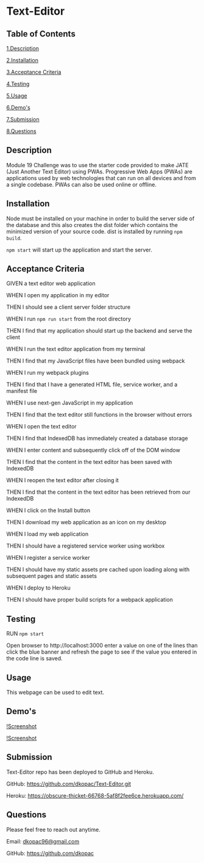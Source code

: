 # Text-Editor

## Table of Contents
[1.Description](#Description)

[2.Installation](#Installation)

[3.Acceptance Criteria](#Acceptance-Criteria)

[4.Testing](#Testing)

[5.Usage](#Usage)

[6.Demo's](#Demo's)

[7.Submission](#Submission)

[8.Questions](#Questions)

## Description
Module 19 Challenge was to use the starter code provided to make JATE (Just Another Text Editor) using PWAs. Progressive Web Apps (PWAs) are applications used by web technologies that can run on all devices and from a single codebase. PWAs can also be used online or offline. 

## Installation
Node must be installed on your machine in order to build the server side of the database and this also creates the dist folder which contains the minimized version of your source code. dist is installed by running ```npm build```. 

```npm start``` will start up the application and start the server.

## Acceptance Criteria
GIVEN a text editor web application

WHEN I open my application in my editor

THEN I should see a client server folder structure

WHEN I run `npm run start` from the root directory

THEN I find that my application should start up the backend and serve the client

WHEN I run the text editor application from my terminal

THEN I find that my JavaScript files have been bundled using webpack

WHEN I run my webpack plugins

THEN I find that I have a generated HTML file, service worker, and a manifest file

WHEN I use next-gen JavaScript in my application

THEN I find that the text editor still functions in the browser without errors

WHEN I open the text editor

THEN I find that IndexedDB has immediately created a database storage

WHEN I enter content and subsequently click off of the DOM window

THEN I find that the content in the text editor has been saved with IndexedDB

WHEN I reopen the text editor after closing it

THEN I find that the content in the text editor has been retrieved from our 
IndexedDB

WHEN I click on the Install button

THEN I download my web application as an icon on my desktop

WHEN I load my web application

THEN I should have a registered service worker using workbox

WHEN I register a service worker

THEN I should have my static assets pre cached upon loading along with subsequent 
pages and static assets

WHEN I deploy to Heroku

THEN I should have proper build scripts for a webpack application

## Testing
RUN ```npm start```

Open browser to http://localhost:3000 enter a value on one of the lines than click the blue banner and refresh the page to see if the value you entered in the code line is saved.

## Usage
This webpage can be used to edit text.

## Demo's
[!Screenshot](./assets/PWA%20Assignment.gif)

[!Screenshot](./assets/Screenshot%202023-07-06%20093235.png)

## Submission
Text-Editor repo has been deployed to GitHub and Heroku.

GitHub: https://github.com/dkopac/Text-Editor.git

Heroku: https://obscure-thicket-66768-5af8f2fee6ce.herokuapp.com/

## Questions
Please feel free to reach out anytime.

Email: dkopac96@gmail.com

GitHub: https://github.com/dkopac